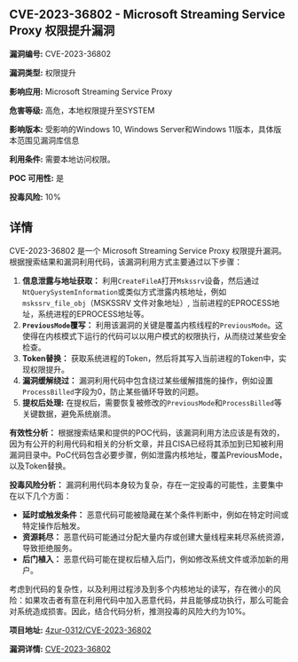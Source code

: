 ## CVE-2023-36802 - Microsoft Streaming Service Proxy 权限提升漏洞

**漏洞编号:** CVE-2023-36802

**漏洞类型:** 权限提升

**影响应用:** Microsoft Streaming Service Proxy

**危害等级:** 高危，本地权限提升至SYSTEM

**影响版本:** 受影响的Windows 10, Windows Server和Windows 11版本，具体版本范围见漏洞库信息

**利用条件:** 需要本地访问权限。

**POC 可用性:** 是

**投毒风险:** 10%

## 详情

CVE-2023-36802 是一个 Microsoft Streaming Service Proxy 权限提升漏洞。根据搜索结果和漏洞利用代码，该漏洞利用方式主要通过以下步骤：

1.  **信息泄露与地址获取：** 利用`CreateFileA`打开`Mskssrv`设备，然后通过`NtQuerySystemInformation`或类似方式泄露内核地址，例如`mskssrv_file_obj`（MSKSSRV 文件对象地址）, 当前进程的EPROCESS地址，系统进程的EPROCESS地址等。
2.  **`PreviousMode`覆写：** 利用该漏洞的关键是覆盖内核线程的`PreviousMode`。这使得在内核模式下运行的代码可以以用户模式的权限执行，从而绕过某些安全检查。
3.  **Token替换：** 获取系统进程的Token，然后将其写入当前进程的Token中，实现权限提升。
4.  **漏洞缓解绕过：** 漏洞利用代码中包含绕过某些缓解措施的操作，例如设置`ProcessBilled`字段为0，防止某些循环导致的问题。
5.  **提权后处理:**  在提权后，需要恢复被修改的`PreviousMode`和`ProcessBilled`等关键数据，避免系统崩溃。

**有效性分析：** 根据搜索结果和提供的POC代码，该漏洞利用方法应该是有效的，因为有公开的利用代码和相关的分析文章，并且CISA已经将其添加到已知被利用漏洞目录中。PoC代码包含必要步骤，例如泄露内核地址，覆盖PreviousMode，以及Token替换。

**投毒风险分析：** 漏洞利用代码本身较为复杂，存在一定投毒的可能性，主要集中在以下几个方面：

*   **延时或触发条件：** 恶意代码可能被隐藏在某个条件判断中，例如在特定时间或特定操作后触发。
*   **资源耗尽：** 恶意代码可能通过分配大量内存或创建大量线程来耗尽系统资源，导致拒绝服务。
*   **后门植入：** 恶意代码可能在提权后植入后门，例如修改系统文件或添加新的用户。

考虑到代码的复杂性，以及利用过程涉及到多个内核地址的读写，存在微小的风险：如果攻击者有意在利用代码中加入恶意代码，并且能够成功执行，那么可能会对系统造成损害。因此，结合代码分析，推测投毒的风险大约为10%。

**项目地址:** [4zur-0312/CVE-2023-36802](https://github.com/4zur-0312/CVE-2023-36802)

**漏洞详情:** [CVE-2023-36802](https://nvd.nist.gov/vuln/detail/CVE-2023-36802)